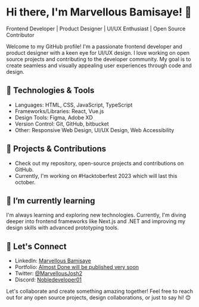 # Hi there, I'm Marvellous Bamisaye! 👋
Frontend Developer | Product Designer | UI/UX Enthusiast | Open Source Contributor

Welcome to my GitHub profile! I'm a passionate frontend developer and product designer with a keen eye for UI/UX design. I love working on open source projects and contributing to the developer community. My goal is to create seamless and visually appealing user experiences through code and design.

## 🔧 Technologies & Tools
- Languages: HTML, CSS, JavaScript, TypeScript
- Frameworks/Libraries: React, Vue.js
- Design Tools: Figma, Adobe XD
- Version Control: Git, GitHub, bitbucket
- Other: Responsive Web Design, UI/UX Design, Web Accessibility

## 🚀 Projects & Contributions
- Check out my repository, open-source projects and contributions on GitHub.
- Currently, I'm working on #Hacktoberfest 2023 which will last this october.


## 🌱 I’m currently learning
I'm always learning and exploring new technologies. Currently, I'm diving deeper into frontend frameworks like Next.js and .NET and improving my design skills with advanced prototyping tools.

## 🤝 Let's Connect
- LinkedIn: [Marvellous Bamisaye](www.linkedin.com/in/marvellous-bamisaye-b7858524a)
- Portfolio: [Almost Done will be published very soon](link-to-your-portfolio)
- Twitter: [@MarvellousJosh2](https://twitter.com/MarvellousJosh2)
- Discord: [Nobledeveloper01](www.discord/nobledeveloper01_99553)


Let's collaborate and create something amazing together! Feel free to reach out for any open source projects, design collaborations, or just to say hi! 😊
